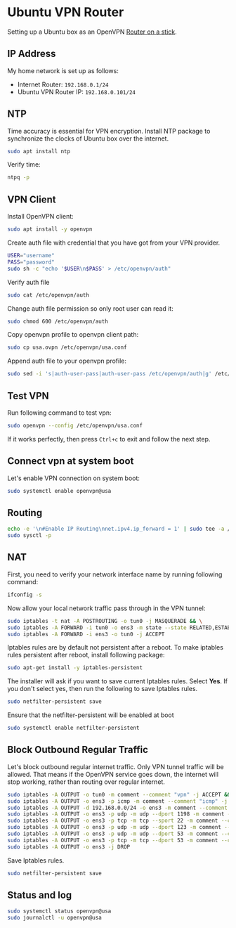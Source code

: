 # Ubuntu VPN Router

Setting up a Ubuntu box as an OpenVPN [Router on a stick](https://en.wikipedia.org/wiki/One-armed_router).



## IP Address

My home network is set up as follows:

- Internet Router: `192.168.0.1/24`
- Ubuntu VPN Router IP: `192.168.0.101/24`



## NTP

Time accuracy is essential for VPN encryption. Install NTP package to synchronize the clocks of Ubuntu box over the internet.

```bash
sudo apt install ntp
```

Verify time:

```bash
ntpq -p
```



## VPN Client

Install OpenVPN client:

```bash
sudo apt install -y openvpn
```

Create auth file with credential that you have got from your VPN provider.

```bash
USER="username"
PASS="password"
sudo sh -c "echo '$USER\n$PASS' > /etc/openvpn/auth"
```

Verify auth file

```bash
sudo cat /etc/openvpn/auth
```

Change auth file permission so only root user can read it:

```bash
sudo chmod 600 /etc/openvpn/auth
```

Copy openvpn profile to openvpn client path:

```bash
sudo cp usa.ovpn /etc/openvpn/usa.conf
```

Append auth file to your openvpn profile:

```bash
sudo sed -i 's|auth-user-pass|auth-user-pass /etc/openvpn/auth|g' /etc/openvpn/usa.conf
```



## Test VPN

Run following command to test vpn:

```bash
sudo openvpn --config /etc/openvpn/usa.conf
```

If it works perfectly, then press `Ctrl+c` to exit and follow the next step.



## Connect vpn at system boot

Let's enable VPN connection on system boot:

```bash
sudo systemctl enable openvpn@usa
```



## Routing

```bash
echo -e '\n#Enable IP Routing\nnet.ipv4.ip_forward = 1' | sudo tee -a /etc/sysctl.conf && \
sudo sysctl -p
```



## NAT

First, you need to verify your network interface name by running following command:

```bash
ifconfig -s
```

Now allow your local network traffic pass through in the VPN tunnel:

```bash
sudo iptables -t nat -A POSTROUTING -o tun0 -j MASQUERADE && \
sudo iptables -A FORWARD -i tun0 -o ens3 -m state --state RELATED,ESTABLISHED -j ACCEPT && \
sudo iptables -A FORWARD -i ens3 -o tun0 -j ACCEPT
```

Iptables rules are by default not persistent after a reboot. To make iptables rules persistent after reboot, install following package:

```bash
sudo apt-get install -y iptables-persistent
```

The installer will ask if you want to save current Iptables rules. Select **Yes**. If you don't select yes, then run the following to save Iptables rules.

```bash
sudo netfilter-persistent save
```

Ensure that the netfilter-persistent will be enabled at boot

```bash
sudo systemctl enable netfilter-persistent
```



## Block Outbound Regular Traffic

Let's block outbound regular internet traffic. Only VPN tunnel traffic will be allowed. That means if the OpenVPN service goes down, the internet will stop working, rather than routing over regular internet.

```bash
sudo iptables -A OUTPUT -o tun0 -m comment --comment "vpn" -j ACCEPT && \
sudo iptables -A OUTPUT -o ens3 -p icmp -m comment --comment "icmp" -j ACCEPT && \
sudo iptables -A OUTPUT -d 192.168.0.0/24 -o ens3 -m comment --comment "lan" -j ACCEPT && \
sudo iptables -A OUTPUT -o ens3 -p udp -m udp --dport 1198 -m comment --comment "openvpn" -j ACCEPT && \
sudo iptables -A OUTPUT -o ens3 -p tcp -m tcp --sport 22 -m comment --comment "ssh" -j ACCEPT && \
sudo iptables -A OUTPUT -o ens3 -p udp -m udp --dport 123 -m comment --comment "ntp" -j ACCEPT && \
sudo iptables -A OUTPUT -o ens3 -p udp -m udp --dport 53 -m comment --comment "dns" -j ACCEPT && \
sudo iptables -A OUTPUT -o ens3 -p tcp -m tcp --dport 53 -m comment --comment "dns" -j ACCEPT && \
sudo iptables -A OUTPUT -o ens3 -j DROP
```

Save Iptables rules.

```bash
sudo netfilter-persistent save
```







## Status and log

```bash
sudo systemctl status openvpn@usa
sudo journalctl -u openvpn@usa
```

